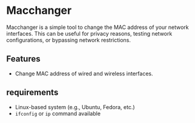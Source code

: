 # Macchanger
Macchanger is a simple tool to change the MAC address of your network interfaces. This can be useful for privacy reasons, testing network configurations, or bypassing network restrictions.

## Features
- Change MAC address of wired and wireless interfaces.

## requirements
- Linux-based system (e.g., Ubuntu, Fedora, etc.)
- ``ifconfig`` or ``ip`` command available
